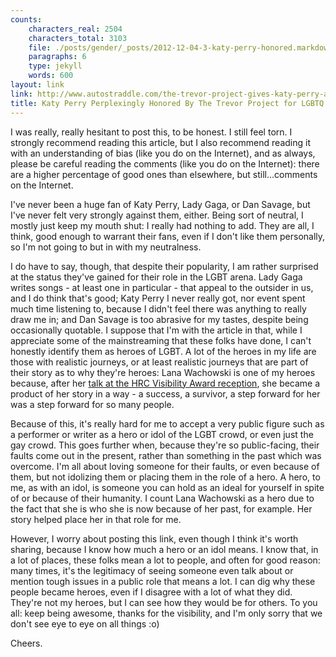 ```yaml
---
counts:
    characters_real: 2504
    characters_total: 3103
    file: ./posts/gender/_posts/2012-12-04-3-katy-perry-honored.markdown
    paragraphs: 6
    type: jekyll
    words: 600
layout: link
link: http://www.autostraddle.com/the-trevor-project-gives-katy-perry-an-award-because-gay-visibility-or-something-148848/
title: Katy Perry Perplexingly Honored By The Trevor Project for LGBTQ Visibility
---
```


I was really, really hesitant to post this, to be honest.  I still feel torn.  I strongly recommend reading this article, but I also recommend reading it with an understanding of bias (like you do on the Internet), and as always, please be careful reading the comments (like you do on the Internet): there are a higher percentage of good ones than elsewhere, but still...comments on the Internet.  

I've never been a huge fan of Katy Perry, Lady Gaga, or Dan Savage, but I've never felt very strongly against them, either.  Being sort of neutral, I mostly just keep my mouth shut: I really had nothing to add.  They are all, I think, good enough to warrant their fans, even if I don't like them personally, so I'm not going to but in with my neutralness.

I do have to say, though, that despite their popularity, I am rather surprised at the status they've gained for their role in the LGBT arena.  Lady Gaga writes songs - at least one in particular - that appeal to the outsider in us, and I do think that's good; Katy Perry I never really got, nor event spent much time listening to, because I didn't feel there was anything to really draw me in; and Dan Savage is too abrasive for my tastes, despite being occasionally quotable.  I suppose that I'm with the article in that, while I appreciate some of the mainstreaming that these folks have done, I can't honestly identify them as heroes of LGBT.  A lot of the heroes in my life are those with realistic journeys, or at least realistic journeys that are part of their story as to why they're heroes: Lana Wachowski is one of my heroes because, after her [talk at the HRC Visibility Award reception](http://www.hollywoodreporter.com/news/lana-wachowskis-hrc-visibility-award-382177), she became a product of her story in a way - a success, a survivor, a step forward for her was a step forward for so many people.

Because of this, it's really hard for me to accept a very public figure such as a performer or writer as a hero or idol of the LGBT crowd, or even just the gay crowd.  This goes further when, because they're so public-facing, their faults come out in the present, rather than something in the past which was overcome.  I'm all about loving someone for their faults, or even because of them, but not idolizing them or placing them in the role of a hero.  A hero, to me, as with an idol, is someone you can hold as an ideal for yourself in spite of or because of their humanity.  I count Lana Wachowski as a hero due to the fact that she is who she is now because of her past, for example.  Her story helped place her in that role for me.

However, I worry about posting this link, even though I think it's worth sharing, because I know how much a hero or an idol means.  I know that, in a lot of places, these folks mean a lot to people, and often for good reason: many times, it's the legitimacy of seeing someone even talk about or mention tough issues in a public role that means a lot.  I can dig why these people became heroes, even if I disagree with a lot of what they did.  They're not my heroes, but I can see how they would be for others.  To you all: keep being awesome, thanks for the visibility, and I'm only sorry that we don't see eye to eye on all things :o)

Cheers.
